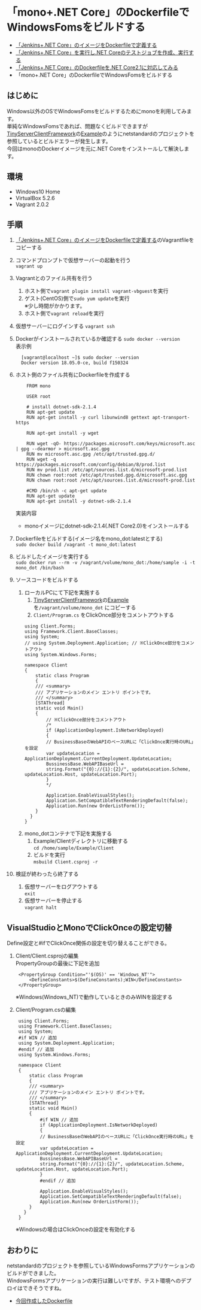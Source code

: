 # 「mono+.NET Core」のDockerfileでWindowsFomsをビルドする
- [「Jenkins+.NET Core」のイメージをDockerfileで定義する](https://github.com/kazenetu/blog-reports/tree/master/reports/25-dockerfile/readme.md)
- [「Jenkins+.NET Core」を実行し.NET Coreのテストジョブを作成、実行する](https://github.com/kazenetu/blog-reports/blob/master/reports/26-docker-jenkins-dotnet/readme.md)
- [「Jenkins+.NET Core」のDockerfileを.NET Core2.1に対応してみる](https://github.com/kazenetu/blog-reports/blob/master/reports/27-docker-jenkins-dotnet21/readme.md)
- 「mono+.NET Core」のDockerfileでWindowsFomsをビルドする

## はじめに
Windows以外のOSでWindowsFomsをビルドするためにmonoを利用してみます。  
単純なWindowsFomsであれば、問題なくビルドできますが
[TinyServerClientFramework](https://github.com/kazenetu/TinyServerClientFramework/)の[Example](https://github.com/kazenetu/TinyServerClientFramework/tree/master/Example)のようにnetstandardのプロジェクトを参照しているとビルドエラーが発生します。  
今回はmonoのDockerイメージを元に.NET Coreをインストールして解決します。

## 環境
- Windows10 Home  
- VirtualBox 5.2.6  
- Vagrant 2.0.2

## 手順
1. [「Jenkins+.NET Core」のイメージをDockerfileで定義する](https://github.com/kazenetu/blog-reports/tree/master/reports/25-dockerfile/readme.md)のVagrantfileをコピーする
1. コマンドプロンプトで仮想サーバーの起動を行う  
    ```vagrant up```
1. Vagrantとのファイル共有を行う
    1. ホスト側で```vagrant plugin install vagrant-vbguest```を実行
    1. ゲスト(CentOS)側で```sudo yum update```を実行  
       ※少し時間がかかります。
    1. ホスト側で```vagrant reload```を実行
1. 仮想サーバーにログインする 
    ```vagrant ssh```
1. Dockerがインストールされているか確認する
    ```sudo docker --version```  
    表示例  
    ```
      [vagrant@localhost ~]$ sudo docker --version
      Docker version 18.05.0-ce, build f150324
    ```
1. ホスト側のファイル共有にDockerfileを作成する  
    ```
        FROM mono

        USER root

        # install dotnet-sdk-2.1.4
        RUN apt-get update
        RUN apt-get install -y curl libunwind8 gettext apt-transport-https

        RUN apt-get install -y wget

        RUN wget -qO- https://packages.microsoft.com/keys/microsoft.asc | gpg --dearmor > microsoft.asc.gpg
        RUN mv microsoft.asc.gpg /etc/apt/trusted.gpg.d/
        RUN wget -q https://packages.microsoft.com/config/debian/8/prod.list
        RUN mv prod.list /etc/apt/sources.list.d/microsoft-prod.list
        RUN chown root:root /etc/apt/trusted.gpg.d/microsoft.asc.gpg
        RUN chown root:root /etc/apt/sources.list.d/microsoft-prod.list

        #CMD /bin/sh -c apt-get update
        RUN apt-get update
        RUN apt-get install -y dotnet-sdk-2.1.4
    ```
    実装内容
    * monoイメージにdotnet-sdk-2.1.4(.NET Core2.0)をインストールする
1. Dockerfileをビルドする(イメージ名をmono_dot:latestとする)  
  ```sudo docker build /vagrant -t mono_dot:latest```
1. ビルドしたイメージを実行する  
  ```sudo docker run --rm -v /vagrant/volume/mono_dot:/home/sample -i -t mono_dot /bin/bash```

1. ソースコードをビルドする
    1. ローカルPCにて下記を実施する
        1. [TinyServerClientFramework](https://github.com/kazenetu/TinyServerClientFramework/)の[Example](https://github.com/kazenetu/TinyServerClientFramework/tree/master/Example)を```/vagrant/volume/mono_dot``` にコピーする
        1. ```Client/Program.cs``` をClickOnce部分をコメントアウトする
        ```
        using Client.Forms;
        using Framework.Client.BaseClasses;
        using System;
        // using System.Deployment.Application; // ※ClickOnce部分をコメントアウト
        using System.Windows.Forms;

        namespace Client
        {
            static class Program
            {
            /// <summary>
            /// アプリケーションのメイン エントリ ポイントです。
            /// </summary>
            [STAThread]
            static void Main()
            {
                // ※ClickOnce部分をコメントアウト
                /* 
                if (ApplicationDeployment.IsNetworkDeployed)
                {
                // BusinessBaseのWebAPIのベースURLに「ClickOnce実行時のURL」を設定
                var updateLocation = ApplicationDeployment.CurrentDeployment.UpdateLocation;
                BussinessBase.WebAPIBaseUrl = 
                string.Format("{0}://{1}:{2}/", updateLocation.Scheme, updateLocation.Host, updateLocation.Port);
                }
                */

                Application.EnableVisualStyles();
                Application.SetCompatibleTextRenderingDefault(false);
                Application.Run(new OrderListForm());
            }
          }
        }
        ```
    1. mono_dotコンテナで下記を実施する
        1. Example/Clientディレクトリに移動する  
           ```cd /home/sample/Example/Client```
        1. ビルドを実行  
           ```msbuild Client.csproj -r```
1. 検証が終わったら終了する
    1. 仮想サーバーをログアウトする  
       ```exit```
    1. 仮想サーバーを停止する  
       ```vagrant halt```

## VisualStudioとMonoでClickOnceの設定切替
Define設定と#ifでClickOnce関係の設定を切り替えることができる。  
1. Client/Client.csprojの編集  
   PropertyGroupの最後に下記を追加
   ```
    <PropertyGroup Condition="'$(OS)' == 'Windows_NT'">
        <DefineConstants>$(DefineConstants);WIN</DefineConstants>
    </PropertyGroup>
   ```
   ※Windows(Windows_NT)で動作しているときのみWINを設定する

1. Client/Program.csの編集
   ```
    using Client.Forms;
    using Framework.Client.BaseClasses;
    using System;
    #if WIN // 追加
    using System.Deployment.Application;
    #endif // 追加
    using System.Windows.Forms;

    namespace Client
    {
        static class Program
        {
        /// <summary>
        /// アプリケーションのメイン エントリ ポイントです。
        /// </summary>
        [STAThread]
        static void Main()
        {
            #if WIN // 追加
            if (ApplicationDeployment.IsNetworkDeployed)
            {
            // BusinessBaseのWebAPIのベースURLに「ClickOnce実行時のURL」を設定
            var updateLocation = ApplicationDeployment.CurrentDeployment.UpdateLocation;
            BussinessBase.WebAPIBaseUrl = 
            string.Format("{0}://{1}:{2}/", updateLocation.Scheme, updateLocation.Host, updateLocation.Port);
            }
            #endif // 追加

            Application.EnableVisualStyles();
            Application.SetCompatibleTextRenderingDefault(false);
            Application.Run(new OrderListForm());
        }
      }
    }
   ```
   ※Windowsの場合はClickOnceの設定を有効化する

## おわりに
netstandardのプロジェクトを参照しているWindowsFormsアプリケーションのビルドができました。  
WindowsFormsアプリケーションの実行は難しいですが、テスト環境へのデプロイはできそうですね。  

- [今回作成したDockerfile](./Dockerfile)
